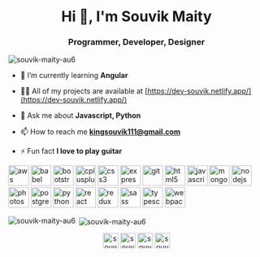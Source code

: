 <h1 align="center">Hi 👋, I'm Souvik Maity</h1>
<h3 align="center">Programmer, Developer, Designer</h3>

<p align="left"> <img src="https://komarev.com/ghpvc/?username=souvik-maity-au6" alt="souvik-maity-au6" /> </p>

- 🌱 I’m currently learning **Angular**

- 👨‍💻 All of my projects are available at [https://dev-souvik.netlify.app/](https://dev-souvik.netlify.app/)

- 💬 Ask me about **Javascript, Python**

- 📫 How to reach me **kingsouvik111@gmail.com**

- ⚡ Fun fact **I love to play guitar**

<p align="left"><img src="https://devicons.github.io/devicon/devicon.git/icons/amazonwebservices/amazonwebservices-original-wordmark.svg" alt="aws" width="40" height="40"/> <img src="https://www.vectorlogo.zone/logos/babeljs/babeljs-icon.svg" alt="babel" width="40" height="40"/> <img src="https://devicons.github.io/devicon/devicon.git/icons/bootstrap/bootstrap-plain.svg" alt="bootstrap" width="40" height="40"/> <img src="https://devicons.github.io/devicon/devicon.git/icons/cplusplus/cplusplus-original.svg" alt="cplusplus" width="40" height="40"/> <img src="https://devicons.github.io/devicon/devicon.git/icons/css3/css3-original-wordmark.svg" alt="css3" width="40" height="40"/> <img src="https://devicons.github.io/devicon/devicon.git/icons/express/express-original-wordmark.svg" alt="express" width="40" height="40"/> <img src="https://www.vectorlogo.zone/logos/git-scm/git-scm-icon.svg" alt="git" width="40" height="40"/> <img src="https://devicons.github.io/devicon/devicon.git/icons/html5/html5-original-wordmark.svg" alt="html5" width="40" height="40"/> <img src="https://devicons.github.io/devicon/devicon.git/icons/javascript/javascript-original.svg" alt="javascript" width="40" height="40"/> <img src="https://devicons.github.io/devicon/devicon.git/icons/mongodb/mongodb-original-wordmark.svg" alt="mongodb" width="40" height="40"/> <img src="https://devicons.github.io/devicon/devicon.git/icons/nodejs/nodejs-original-wordmark.svg" alt="nodejs" width="40" height="40"/> <img src="https://devicons.github.io/devicon/devicon.git/icons/photoshop/photoshop-plain.svg" alt="photoshop" width="40" height="40"/> <img src="https://devicons.github.io/devicon/devicon.git/icons/postgresql/postgresql-original-wordmark.svg" alt="postgresql" width="40" height="40"/> <img src="https://devicons.github.io/devicon/devicon.git/icons/python/python-original.svg" alt="python" width="40" height="40"/> <img src="https://devicons.github.io/devicon/devicon.git/icons/react/react-original-wordmark.svg" alt="react" width="40" height="40"/> <img src="https://devicons.github.io/devicon/devicon.git/icons/redux/redux-original.svg" alt="redux" width="40" height="40"/> <img src="https://devicons.github.io/devicon/devicon.git/icons/sass/sass-original.svg" alt="sass" width="40" height="40"/> <img src="https://devicons.github.io/devicon/devicon.git/icons/typescript/typescript-original.svg" alt="typescript" width="40" height="40"/> <img src="https://devicons.github.io/devicon/devicon.git/icons/webpack/webpack-original.svg" alt="webpack" width="40" height="40"/></p><p><img align="left" src="https://github-readme-stats.vercel.app/api/top-langs/?username=souvik-maity-au6&layout=compact&hide=html" alt="souvik-maity-au6" /></p>

<p>&nbsp;<img align="center" src="https://github-readme-stats.vercel.app/api?username=souvik-maity-au6&show_icons=true" alt="souvik-maity-au6" /></p>

<p align="center">
<a href="https://linkedin.com/in/souvik maity" target="blank"><img align="center" src="https://cdn.jsdelivr.net/npm/simple-icons@3.0.1/icons/linkedin.svg" alt="souvik maity" height="30" width="30" /></a>
<a href="https://fb.com/souvik maity" target="blank"><img align="center" src="https://cdn.jsdelivr.net/npm/simple-icons@3.0.1/icons/facebook.svg" alt="souvik maity" height="30" width="30" /></a>
<a href="https://dribbble.com/souvik maity" target="blank"><img align="center" src="https://cdn.jsdelivr.net/npm/simple-icons@3.0.1/icons/dribbble.svg" alt="souvik maity" height="30" width="30" /></a>
<a href="https://www.behance.net/souvik maity" target="blank"><img align="center" src="https://cdn.jsdelivr.net/npm/simple-icons@3.0.1/icons/behance.svg" alt="souvik maity" height="30" width="30" /></a>
</p>